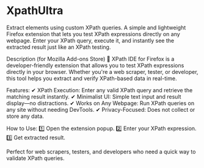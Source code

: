 # XpathUltra
Extract elements using custom XPath queries. A simple and lightweight Firefox extension that lets you test XPath expressions directly on any webpage. Enter your XPath query, execute it, and instantly see the extracted result just like an XPath testing.

Description (for Mozilla Add-ons Store)
🚀 XPath IDE for Firefox is a developer-friendly extension that allows you to test XPath expressions directly in your browser. Whether you're a web scraper, tester, or developer, this tool helps you extract and verify XPath-based data in real-time.

Features:
✔ XPath Execution: Enter any valid XPath query and retrieve the matching result instantly.
✔ Minimalist UI: Simple text input and result display—no distractions.
✔ Works on Any Webpage: Run XPath queries on any site without needing DevTools.
✔ Privacy-Focused: Does not collect or store any data.

How to Use:
1️⃣ Open the extension popup.
2️⃣ Enter your XPath expression.
3️⃣ Get extracted result.

Perfect for web scrapers, testers, and developers who need a quick way to validate XPath queries.
